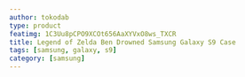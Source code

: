 ```yaml
---
author: tokodab
type: product
featimg: 1C3Uu8pCPO9XCOt656AaXYVxO8ws_TXCR
title: Legend of Zelda Ben Drowned Samsung Galaxy S9 Case
tags: [samsung, galaxy, s9]
category: [samsung]
---
```

